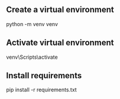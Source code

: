 ## Create a virtual environment

python -m venv venv

## Activate virtual environment

venv\Scripts\activate

## Install requirements

pip install -r requirements.txt
